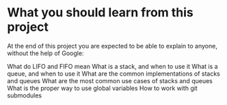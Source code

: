 # What you should learn from this project
At the end of this project you are expected to be able to explain to anyone, without the help of Google:

What do LIFO and FIFO mean
What is a stack, and when to use it
What is a queue, and when to use it
What are the common implementations of stacks and queues
What are the most common use cases of stacks and queues
What is the proper way to use global variables
How to work with git submodules
